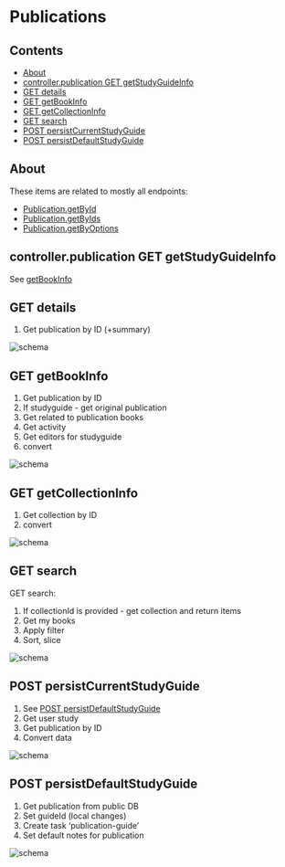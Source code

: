 # Publications

## Contents

* [About](#about)
* [controller.publication GET getStudyGuideInfo](#controllerpublication-get-getstudyguideinfo)
* [GET details](#get-details)
* [GET getBookInfo](#get-getbookinfo)
* [GET getCollectionInfo](#get-getcollectioninfo)
* [GET search](#get-search)
* [POST persistCurrentStudyGuide](#post-persistcurrentstudyguide)
* [POST persistDefaultStudyGuide](#post-persistdefaultstudyguide)


## About

These items are related to mostly all endpoints:

* [Publication.getById](../dao/Publication.md#getbyid)
* [Publication.getByIds](../dao/Publication.md#getbyids)
* [Publication.getByOptions](../dao/Publication.md#getbyoptions)



## controller.publication GET getStudyGuideInfo

See [getBookInfo](#publicationgetgetbookinfo)


## GET details

1. Get publication by ID (+summary)

![schema](../diagrams/Publication.GET.details.png)  


## GET getBookInfo

1. Get publication by ID
1. If studyguide - get original publication
1. Get related to publication books
1. Get activity
1. Get editors for studyguide
1. convert

![schema](../diagrams/Publication.GET.getBookInfo.png)  


## GET getCollectionInfo

1. Get collection by ID
2. convert

![schema](../diagrams/Publication.GET.getCollectionInfo.png)  


## GET search

GET search:

1. If collectionId is provided - get collection and return items
2. Get my books
3. Apply filter
4. Sort, slice


![schema](../diagrams/Publication.GET.search.png)  


## POST persistCurrentStudyGuide

1. See [POST persistDefaultStudyGuide](#publication-post-persistdefaultstudyguide)
2. Get user study
3. Get publication by ID
4. Convert data

![schema](../diagrams/Publication.POST.persistCurrentStudyGuide.png)  


## POST persistDefaultStudyGuide

1. Get publication from public DB
2. Set guideId (local changes)
3. Create task ‘publication-guide’
4. Set default notes for publication

![schema](../diagrams/Publication.POST.persistDefaultStudyGuide.png)  
